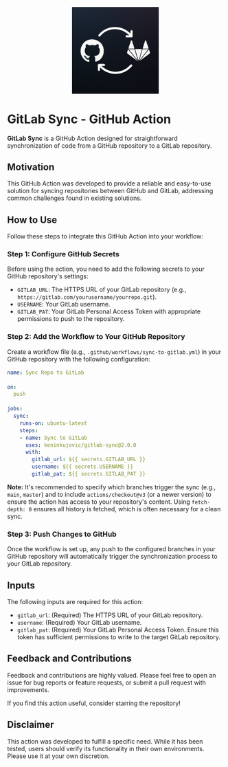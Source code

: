 <div align="center">
  <img src="assets/gitlab-sync.png" width="40%" alt="GitLab Sync">
</div>

# GitLab Sync - GitHub Action

**GitLab Sync** is a GitHub Action designed for straightforward synchronization of code from a GitHub repository to a GitLab repository.

## Motivation

This GitHub Action was developed to provide a reliable and easy-to-use solution for syncing repositories between GitHub and GitLab, addressing common challenges found in existing solutions.

## How to Use

Follow these steps to integrate this GitHub Action into your workflow:

### Step 1: Configure GitHub Secrets

Before using the action, you need to add the following secrets to your GitHub repository's settings:

- `GITLAB_URL`: The HTTPS URL of your GitLab repository (e.g., `https://gitlab.com/yourusername/yourrepo.git`).
- `USERNAME`: Your GitLab username.
- `GITLAB_PAT`: Your GitLab Personal Access Token with appropriate permissions to push to the repository.

### Step 2: Add the Workflow to Your GitHub Repository

Create a workflow file (e.g., `.github/workflows/sync-to-gitlab.yml`) in your GitHub repository with the following configuration:

```yaml
name: Sync Repo to GitLab

on:
  push

jobs:
  sync:
    runs-on: ubuntu-latest
    steps:
    - name: Sync to GitLab
      uses: keninkujovic/gitlab-sync@2.0.0
      with:
        gitlab_url: ${{ secrets.GITLAB_URL }}
        username: ${{ secrets.USERNAME }}
        gitlab_pat: ${{ secrets.GITLAB_PAT }}
```

**Note:** It's recommended to specify which branches trigger the sync (e.g., `main`, `master`) and to include `actions/checkout@v3` (or a newer version) to ensure the action has access to your repository's content. Using `fetch-depth: 0` ensures all history is fetched, which is often necessary for a clean sync.

### Step 3: Push Changes to GitHub

Once the workflow is set up, any push to the configured branches in your GitHub repository will automatically trigger the synchronization process to your GitLab repository.

## Inputs

The following inputs are required for this action:

- `gitlab_url`: (Required) The HTTPS URL of your GitLab repository.
- `username`: (Required) Your GitLab username.
- `gitlab_pat`: (Required) Your GitLab Personal Access Token. Ensure this token has sufficient permissions to write to the target GitLab repository.

## Feedback and Contributions

Feedback and contributions are highly valued. Please feel free to open an issue for bug reports or feature requests, or submit a pull request with improvements.

If you find this action useful, consider starring the repository!

## Disclaimer

This action was developed to fulfill a specific need. While it has been tested, users should verify its functionality in their own environments. Please use it at your own discretion.

